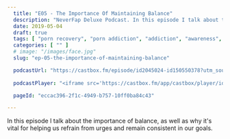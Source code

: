```yaml
---
  title: "E05 - The Importance Of Maintaining Balance"
  description: "NeverFap Deluxe Podcast. In this episode I talk about the importance of balance."
  date: 2019-05-04
  draft: true
  tags: [ "porn recovery", "porn addiction", "addiction", "awareness", "nofap", "neverfap", "neverfap deluxe", "neverfap basics", "nofap podcast", "neverfap podcast", "neverfap deluxe podcast" ]
  categories: [ "" ]
  # image: "/images/face.jpg"
  slug: "ep-05-the-importance-of-maintaining-balance"

  podcastUrl: "https://castbox.fm/episode/id2045024-id150550378?utm_source=podcaster&utm_medium=dlink&utm_campaign=e_150550378&utm_content=EP5%20-%20The%20Importance%20Of%20Maintaining%20Balance-CastBox_FM"
  
  podcastPlayer: "<iframe src='https://castbox.fm/app/castbox/player/id2045024/id150550378?v=4.1.190428&autoplay=0' frameborder='0' width='100%' height='300'></iframe>"

  pageId: "eccac396-2f1c-4949-b757-10ff0ba84c43"

---
```


In this episode I talk about the importance of balance, as well as why it's vital for helping us refrain from urges and remain consistent in our goals.